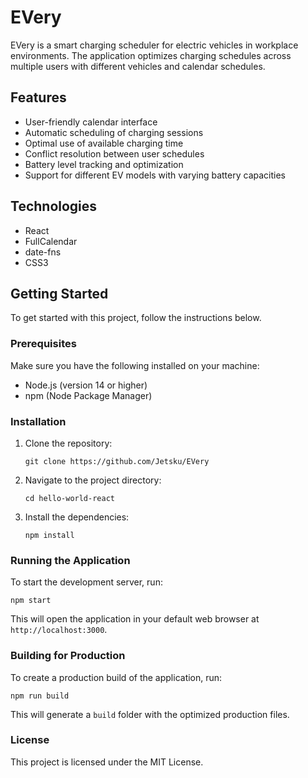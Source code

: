 # EVery

EVery is a smart charging scheduler for electric vehicles in workplace environments. The application optimizes charging schedules across multiple users with different vehicles and calendar schedules.

## Features

- User-friendly calendar interface
- Automatic scheduling of charging sessions
- Optimal use of available charging time
- Conflict resolution between user schedules
- Battery level tracking and optimization
- Support for different EV models with varying battery capacities

## Technologies

- React
- FullCalendar
- date-fns
- CSS3

## Getting Started

To get started with this project, follow the instructions below.

### Prerequisites

Make sure you have the following installed on your machine:

- Node.js (version 14 or higher)
- npm (Node Package Manager)

### Installation

1. Clone the repository:

   ```
   git clone https://github.com/Jetsku/EVery
   ```

2. Navigate to the project directory:

   ```
   cd hello-world-react
   ```

3. Install the dependencies:

   ```
   npm install
   ```

### Running the Application

To start the development server, run:

```
npm start
```

This will open the application in your default web browser at `http://localhost:3000`.

### Building for Production

To create a production build of the application, run:

```
npm run build
```

This will generate a `build` folder with the optimized production files.

### License

This project is licensed under the MIT License.